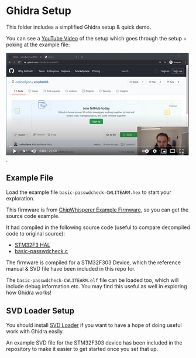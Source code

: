 # Ghidra Setup

This folder includes a simplified Ghidra setup & quick demo.

You can see a [YouTube Video](https://www.youtube.com/watch?v=sNPFzVOS52Y) of the setup which goes through the setup + poking at the example file:

[![](tubeyou.png)](https://www.youtube.com/watch?v=sNPFzVOS52Y).

## Example File

Load the example file `basic-passwdcheck-CWLITEARM.hex` to start your exploration.

This firmware is from [ChipWhisperer Example Firmware](https://github.com/newaetech/chipwhisperer/tree/develop/hardware/victims/firmware), so you can get the source code example.

It had compiled in the following source code (useful to compare decompiled code to original source):

* [STM32F3 HAL](https://github.com/newaetech/chipwhisperer/tree/develop/hardware/victims/firmware/hal/stm32f3)
* [basic-passwdcheck.c](https://github.com/newaetech/chipwhisperer/tree/develop/hardware/victims/firmware/basic-passwdcheck)

The firmware is compiled for a STM32F303 Device, which the reference manual & SVD file have been included in this repo for.

The `basic-passwdcheck-CWLITEARM.elf` file can be loaded too, which will include debug information etc. You may find this useful as well in exploring how Ghidra works!

## SVD Loader Setup

You should install [SVD Loader](https://leveldown.de/blog/svd-loader/) if you want to have a hope of doing useful work with Ghidra easily.

An example SVD file for the STM32F303 device has been included in the repository to make it easier to get started once you set that up.